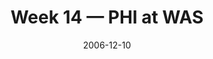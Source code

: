 ---
layout: game
title: Week 14 — PHI at WAS
season: 2006
game_id: 2006_14_PHI_WAS
week: 14
date: 2006-12-10
home_team: WAS
away_team: PHI
final_home: 19
final_away: 21
pbp_url: /assets/data/pbp/2006/2006_14_PHI_WAS.csv.gz
---